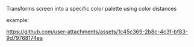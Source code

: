 Transforms screen into a specific color palette using color distances

example:

https://github.com/user-attachments/assets/1c45c369-2b8c-4c3f-bf83-9d79768174ea

